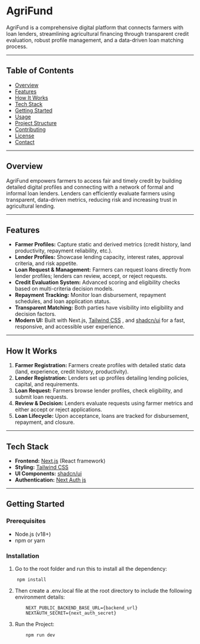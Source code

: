 # AgriFund

AgriFund is a comprehensive digital platform that connects farmers with loan lenders, streamlining agricultural financing through transparent credit evaluation, robust profile management, and a data-driven loan matching process.

---

## Table of Contents

- [Overview](#overview)
- [Features](#features)
- [How It Works](#how-it-works)
- [Tech Stack](#tech-stack)
- [Getting Started](#getting-started)
- [Usage](#usage)
- [Project Structure](#project-structure)
- [Contributing](#contributing)
- [License](#license)
- [Contact](#contact)

---

## Overview

AgriFund empowers farmers to access fair and timely credit by building detailed digital profiles and connecting with a network of formal and informal loan lenders. Lenders can efficiently evaluate farmers using transparent, data-driven metrics, reducing risk and increasing trust in agricultural lending.

---

## Features

- **Farmer Profiles:** Capture static and derived metrics (credit history, land productivity, repayment reliability, etc.).
- **Lender Profiles:** Showcase lending capacity, interest rates, approval criteria, and risk appetite.
- **Loan Request & Management:** Farmers can request loans directly from lender profiles; lenders can review, accept, or reject requests.
- **Credit Evaluation System:** Advanced scoring and eligibility checks based on multi-criteria decision models.
- **Repayment Tracking:** Monitor loan disbursement, repayment schedules, and loan application status.
- **Transparent Matching:** Both parties have visibility into eligibility and decision factors.
- **Modern UI:** Built with Next.js, [Tailwind CSS](https://tailwindcss.com/) , and [shadcn/ui](https://ui.shadcn.com/) for a fast, responsive, and accessible user experience.

---

## How It Works

1. **Farmer Registration:** Farmers create profiles with detailed static data (land, experience, credit history, productivity).
2. **Lender Registration:** Lenders set up profiles detailing lending policies, capital, and requirements.
3. **Loan Request:** Farmers browse lender profiles, check eligibility, and submit loan requests.
4. **Review & Decision:** Lenders evaluate requests using farmer metrics and either accept or reject applications.
5. **Loan Lifecycle:** Upon acceptance, loans are tracked for disbursement, repayment, and closure.

---

## Tech Stack

- **Frontend:** [Next.js](https://nextjs.org/) (React framework)
- **Styling:** [Tailwind CSS](https://tailwindcss.com/)
- **UI Components:** [shadcn/ui](https://ui.shadcn.com/)
- **Authentication:** [Next Auth js](https://next-auth.js.org/)

---

## Getting Started

### Prerequisites
- Node.js (v18+)
- npm or yarn

### Installation
1. Go to the root folder and run this to install all the dependency:
```bsh
    npm install
```

2. Then create a .env.local file at the root directory to include the following environment details:
   ```bsh
       NEXT_PUBLIC_BACKEND_BASE_URL={backend_url}
       NEXTAUTH_SECRET={next_auth_secret}
   ```

3. Run the Project:
   ```bsh
       npm run dev
   ```
   

